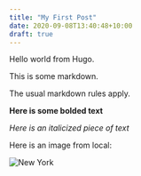 ```yaml
---
title: "My First Post"
date: 2020-09-08T13:40:48+10:00
draft: true
---
```


Hello world from Hugo.

This is some markdown.

The usual markdown rules apply.

**Here is some bolded text**

*Here is an italicized piece of text*

Here is an image from local:

![New York](/new-york.jpg) 


